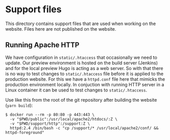 # Support files

This directory contains support files that are used when working on the
website. Files here are not published on the website.

## Running Apache HTTP

We have configuration in `static/.htaccess` that occasionally we need to
update. Our preview environment is hosted on the build server (Jenkins)
and for the local preview Hugo is acting as a web server. So with that
there is no way to test changes to `static/.htaccess` file before it is
applied to the production website. For this we have a `httpd.conf` file
here that mimicks the production environment locally. In conjuction with
running HTTP server in a Linux container it can be used to test changes
to `static/.htaccess`.

Use like this from the root of the git repository after building the
website (`yarn build`):

```shell
$ docker run --rm -p 80:80 -p 443:443 \
  -v "$PWD/public":/usr/local/apache2/htdocs/:Z \
  -v "$PWD/support/http":/support:Z \
  httpd:2.4 /bin/bash -c "cp /support/* /usr/local/apache2/conf/ && httpd-foreground" 
```

